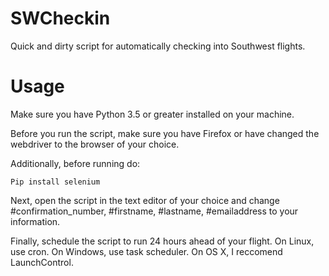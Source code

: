 # SWCheckin
Quick and dirty script for automatically checking into Southwest flights. 

# Usage 

Make sure you have Python 3.5 or greater installed on your machine.

Before you run the script, make sure you have Firefox or have changed the webdriver to the browser of your choice.

Additionally, before running do:

    Pip install selenium 


Next, open the script in the text editor of your choice and change #confirmation_number, #firstname, #lastname, #emailaddress to your information. 

Finally, schedule the script to run 24 hours ahead of your flight. On Linux, use cron. On Windows, use task scheduler. On OS X, I reccomend LaunchControl.



